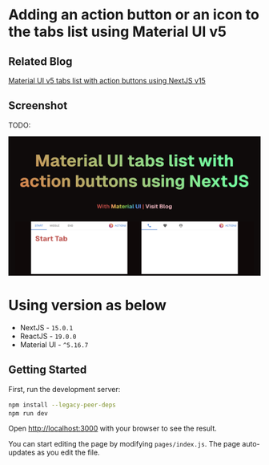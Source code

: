 # Adding an action button or an icon to the tabs list using Material UI v5

## Related Blog
[Material UI v5 tabs list with action buttons using NextJS v15](https://toofancoder.com/blog/blog/material-ui-tab-list-with-icons-or-action-buttons?utm_source=github)

## Screenshot
TODO:

[![Watch the video](https://github.com/jaydeepw/example-mui-tabs-action-button/blob/main/images/cover.png?raw=true)](https://github.com/jaydeepw/example-mui-tabs-action-button/blob/main/images/cover.png?raw=true)

# Using version as below
- NextJS - `15.0.1`
- ReactJS - `19.0.0`
- Material UI - `^5.16.7`

## Getting Started

First, run the development server:

```bash
npm install --legacy-peer-deps
npm run dev
```

Open [http://localhost:3000](http://localhost:3000) with your browser to see the result.

You can start editing the page by modifying `pages/index.js`. The page auto-updates as you edit the file.